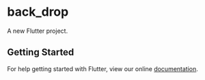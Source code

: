 # back_drop

A new Flutter project.

## Getting Started

For help getting started with Flutter, view our online
[documentation](https://flutter.io/).
